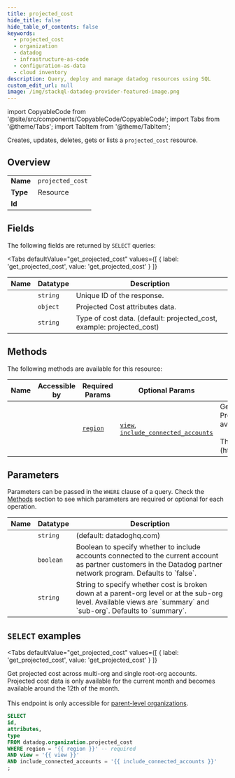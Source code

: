 ```yaml
--- 
title: projected_cost
hide_title: false
hide_table_of_contents: false
keywords:
  - projected_cost
  - organization
  - datadog
  - infrastructure-as-code
  - configuration-as-data
  - cloud inventory
description: Query, deploy and manage datadog resources using SQL
custom_edit_url: null
image: /img/stackql-datadog-provider-featured-image.png
---
```


import CopyableCode from '@site/src/components/CopyableCode/CopyableCode';
import Tabs from '@theme/Tabs';
import TabItem from '@theme/TabItem';

Creates, updates, deletes, gets or lists a <code>projected_cost</code> resource.

## Overview
<table><tbody>
<tr><td><b>Name</b></td><td><code>projected_cost</code></td></tr>
<tr><td><b>Type</b></td><td>Resource</td></tr>
<tr><td><b>Id</b></td><td><CopyableCode code="datadog.organization.projected_cost" /></td></tr>
</tbody></table>

## Fields

The following fields are returned by `SELECT` queries:

<Tabs
    defaultValue="get_projected_cost"
    values={[
        { label: 'get_projected_cost', value: 'get_projected_cost' }
    ]}
>
<TabItem value="get_projected_cost">

<table>
<thead>
    <tr>
    <th>Name</th>
    <th>Datatype</th>
    <th>Description</th>
    </tr>
</thead>
<tbody>
<tr>
    <td><CopyableCode code="id" /></td>
    <td><code>string</code></td>
    <td>Unique ID of the response.</td>
</tr>
<tr>
    <td><CopyableCode code="attributes" /></td>
    <td><code>object</code></td>
    <td>Projected Cost attributes data.</td>
</tr>
<tr>
    <td><CopyableCode code="type" /></td>
    <td><code>string</code></td>
    <td>Type of cost data. (default: projected_cost, example: projected_cost)</td>
</tr>
</tbody>
</table>
</TabItem>
</Tabs>

## Methods

The following methods are available for this resource:

<table>
<thead>
    <tr>
    <th>Name</th>
    <th>Accessible by</th>
    <th>Required Params</th>
    <th>Optional Params</th>
    <th>Description</th>
    </tr>
</thead>
<tbody>
<tr>
    <td><a href="#get_projected_cost"><CopyableCode code="get_projected_cost" /></a></td>
    <td><CopyableCode code="select" /></td>
    <td><a href="#parameter-region"><code>region</code></a></td>
    <td><a href="#parameter-view"><code>view</code></a>, <a href="#parameter-include_connected_accounts"><code>include_connected_accounts</code></a></td>
    <td>Get projected cost across multi-org and single root-org accounts.<br />Projected cost data is only available for the current month and becomes available around the 12th of the month.<br /><br />This endpoint is only accessible for [parent-level organizations](https://docs.datadoghq.com/account_management/multi_organization/).</td>
</tr>
</tbody>
</table>

## Parameters

Parameters can be passed in the `WHERE` clause of a query. Check the [Methods](#methods) section to see which parameters are required or optional for each operation.

<table>
<thead>
    <tr>
    <th>Name</th>
    <th>Datatype</th>
    <th>Description</th>
    </tr>
</thead>
<tbody>
<tr id="parameter-region">
    <td><CopyableCode code="region" /></td>
    <td><code>string</code></td>
    <td>(default: datadoghq.com)</td>
</tr>
<tr id="parameter-include_connected_accounts">
    <td><CopyableCode code="include_connected_accounts" /></td>
    <td><code>boolean</code></td>
    <td>Boolean to specify whether to include accounts connected to the current account as partner customers in the Datadog partner network program. Defaults to `false`. </td>
</tr>
<tr id="parameter-view">
    <td><CopyableCode code="view" /></td>
    <td><code>string</code></td>
    <td>String to specify whether cost is broken down at a parent-org level or at the sub-org level. Available views are `summary` and `sub-org`. Defaults to `summary`.</td>
</tr>
</tbody>
</table>

## `SELECT` examples

<Tabs
    defaultValue="get_projected_cost"
    values={[
        { label: 'get_projected_cost', value: 'get_projected_cost' }
    ]}
>
<TabItem value="get_projected_cost">

Get projected cost across multi-org and single root-org accounts.<br />Projected cost data is only available for the current month and becomes available around the 12th of the month.<br /><br />This endpoint is only accessible for [parent-level organizations](https://docs.datadoghq.com/account_management/multi_organization/).

```sql
SELECT
id,
attributes,
type
FROM datadog.organization.projected_cost
WHERE region = '{{ region }}' -- required
AND view = '{{ view }}'
AND include_connected_accounts = '{{ include_connected_accounts }}'
;
```
</TabItem>
</Tabs>
